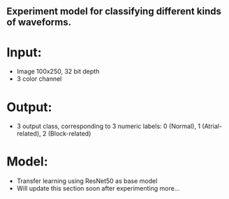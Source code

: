 ## Experiment model for classifying different kinds of waveforms.

# Input: 
- Image 100x250, 32 bit depth
- 3 color channel

# Output: 
- 3 output class, corresponding to 3 numeric labels: 0 (Normal), 1 (Atrial-related), 2 (Block-related)

# Model:
- Transfer learning using ResNet50 as base model
- Will update this section soon after experimenting more...